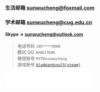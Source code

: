 ### 生活邮箱 sunwucheng@foxmail.com

### 学术邮箱 sunwucheng@cug.edu.cn

#### Skype -> sunwucheng@outlook.com

> 电话号码 `185****9808` <br> 腾讯 QQ `404617606` <br> 微信账号 `MYTHsunwucheng` <br>  游戏账号 <u>[`bladeandsoul5(steam)`](https://steamcommunity.com/profiles/76561198135179801/)</u>

<iframe frameborder="no" border="0" marginwidth="0" marginheight="0" width=280 height=52 src="//music.163.com/outchain/player?type=3&id=908528547&auto=1&height=32"></iframe>